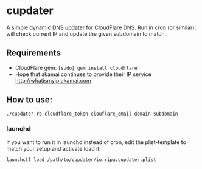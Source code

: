 # cupdater #

A simple dynamic DNS updater for CloudFlare DNS. Run in cron (or similar), will check current IP and update the given subdomain to match.

## Requirements ##

 * CloudFlare gem: ```[sudo] gem install cloudflare```
 * Hope that akamai continues to provide their IP service http://whatismyip.akamai.com

## How to use: ##

    ./cupdater.rb cloudflare_token clouflare_email domain subdomain

### launchd ###

If you want to run it in launchd instead of cron, edit the plist-template to match your setup and activate load it:

    launchctl load /path/to/cupdater/io.ripa.cupdater.plist

